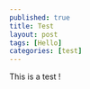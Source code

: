 ```yaml
---
published: true
title: Test
layout: post
tags: [Hello]
categories: [test]
---
```

This is a test !